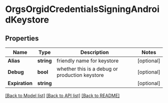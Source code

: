 # OrgsOrgidCredentialsSigningAndroidKeystore

## Properties

Name | Type | Description | Notes
------------ | ------------- | ------------- | -------------
**Alias** | **string** | friendly name for keystore | [optional] 
**Debug** | **bool** | whether this is a debug or production keystore | [optional] 
**Expiration** | **string** |  | [optional] 

[[Back to Model list]](../README.md#documentation-for-models) [[Back to API list]](../README.md#documentation-for-api-endpoints) [[Back to README]](../README.md)


